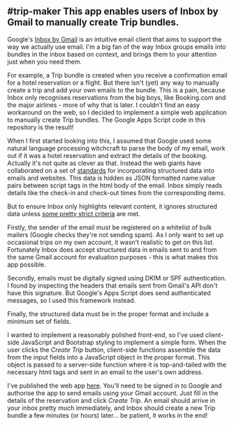#trip-maker
This app enables users of Inbox by Gmail to manually create Trip bundles.
---
Google's [Inbox by Gmail](http://www.google.com/inbox/) is an intuitive email client that aims to support the way we actually use email.  I'm a big fan of the way Inbox groups emails into bundles in the inbox based on context, and brings them to your attention just when you need them.

For example, a Trip bundle is created when you receive a confirmation email for a hotel reservation or a flight.  But there isn't (yet) any way to manually create a trip and add your own emails to the bundle.  This is a pain, because Inbox only recognises reservations from the big boys, like Booking.com and the major airlines - more of why that is later.  I couldn't find an easy workaround on the web, so I decided to implement a simple web application to manually create Trip bundles.  The Google Apps Script code in this repository is the result!

When I first started looking into this, I assumed that Google used some natural language processing witchcraft to parse the body of my email, work out if it was a hotel reservation and extract the details of the booking.  Actually it's not quite as clever as that.  Instead the web giants have collaborated on a set of [standards](http://schema.org) for incorporating structured data into emails and websites.  This data is hidden as JSON formatted name:value pairs between script tags in the html body of the email.  Inbox simply reads details like the check-in and check-out times from the corresponding items. 

But to ensure Inbox only highlights relevant content, it ignores structured data unless [some pretty strict criteria](https://developers.google.com/gmail/markup/registering-with-google#registration_guidelines) are met.

Firstly, the sender of the email must be registered on a whitelist of bulk mailers (Google checks they're not sending spam).  As I only want to set up occasional trips on my own account, it wasn't realistic to get on this list.  Fortunately Inbox does accept structured data in emails sent to and from the same Gmail account for evaluation purposes - this is what makes this app possible.

Secondly, emails must be digitally signed using DKIM or SPF authentication.  I found by inspecting the headers that emails sent from Gmail's API don't have this signature.  But Google's Apps Script does send authenticated messages, so I used this framework instead.

Finally, the structured data must be in the proper format and include a minimum set of fields.

I wanted to implement a reasonably polished front-end, so I've used client-side JavaScript and Bootstrap styling to implement a simple form.  When the user clicks the *Create Trip* button, client-side functions assemble the data from the input fields into a JavaScript object in the proper format.  This object is passed to a server-side function where it is top-and-tailed with the necessary html tags and sent in an email to the user's own address.

I've published the web app [here](https://goo.gl/grOK2u).  You'll need to be signed in to Google and authorise the app to send emails using your Gmail account.  Just fill in the details of the reservation and click *Create Trip*.  An email should arrive in your inbox pretty much immediately, and Inbox should create a new Trip bundle a few minutes (or hours) later... be patient, it works in the end!
